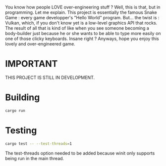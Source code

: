 You know how people LOVE over-engineering stuff ? Well, this is that, but in programming. Let me explain. This project is essentially the famous Snake Game : every game developper's "Hello World" program. But... the twist is : Vulkan, which, if you don't know yet is a low-level graphics API that rocks. The result of all that is kind of like when you see someone becoming a body-builder just because he or she wants to be able to type more easily on one of those clicky keyboards. Insane right ? Anyways, hope you enjoy this lovely and over-engineered game.

# IMPORTANT

THIS PROJECT IS STILL IN DEVELOPMENT.

# Building

```bash
cargo run
```

# Testing

```bash
cargo test -- --test-threads=1
```

The test-threads option needed to be added because winit only supports being run in the main thread. 
